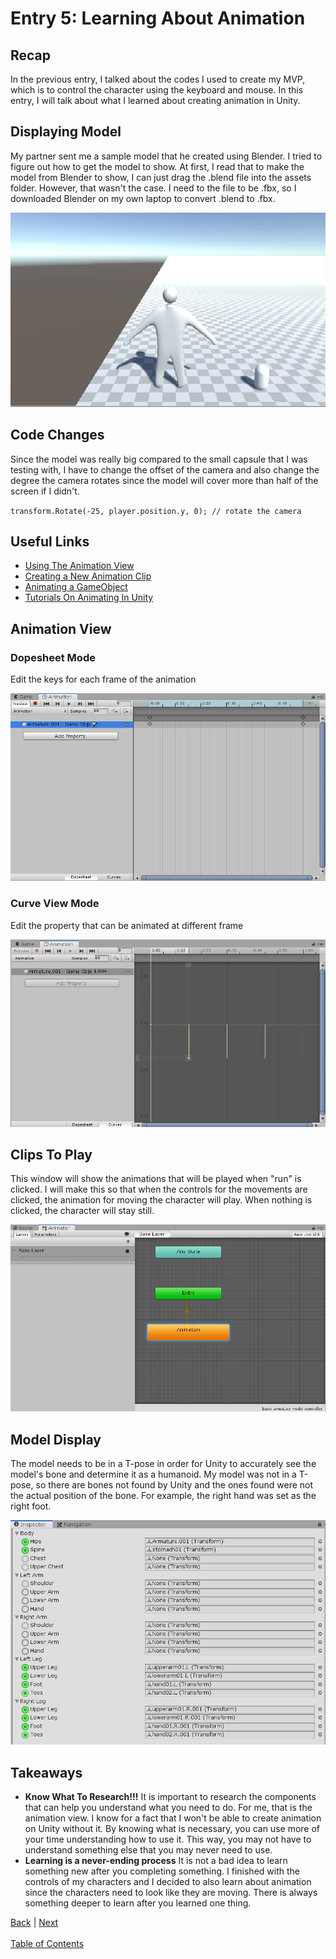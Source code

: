 # Entry 5: Learning About Animation

## Recap
In the previous entry, I talked about the codes I used to create my MVP, which is to control the character using the keyboard and mouse. In this entry, I will talk about what I learned about creating animation in Unity.

## Displaying Model
My partner sent me a sample model that he created using Blender. I tried to figure out how to get the model to show. At first, I read that to make the model from Blender to show, I can just drag the .blend file into the assets folder. However, that wasn't the case. I need to the file to be .fbx, so I downloaded Blender on my own laptop to convert .blend to .fbx.

![alt text](https://github.com/dive0/c-sharp-unity-independent-study/blob/master/images/sample_model.png)

## Code Changes
Since the model was really big compared to the small capsule that I was testing with, I have to change the offset of the camera and also change the degree the camera rotates since the model will cover more than half of the screen if I didn't.

`transform.Rotate(-25, player.position.y, 0); // rotate the camera`

## Useful Links
* [Using The Animation View](https://docs.unity3d.com/Manual/animeditor-UsingAnimationEditor.html)
* [Creating a New Animation Clip](https://docs.unity3d.com/Manual/animeditor-CreatingANewAnimationClip.html)
* [Animating a GameObject](https://docs.unity3d.com/Manual/animeditor-AnimatingAGameObject.html)
* [Tutorials On Animating In Unity](https://unity3d.com/learn/tutorials/s/animation)

## Animation View
### Dopesheet Mode
Edit the keys for each frame of the animation

![alt text](https://github.com/dive0/c-sharp-unity-independent-study/blob/master/images/Dopesheet.png)

### Curve View Mode
Edit the property that can be animated at different frame

![alt text](https://github.com/dive0/c-sharp-unity-independent-study/blob/master/images/curve.png)

## Clips To Play
This window will show the animations that will be played when "run" is clicked. I will make this so that when the controls for the movements are clicked, the animation for moving the character will play. When nothing is clicked, the character will stay still.

![Clips](https://github.com/dive0/c-sharp-unity-independent-study/blob/master/images/clips.png)

## Model Display
The model needs to be in a T-pose in order for Unity to accurately see the model's bone and determine it as a humanoid. My model was not in a T-pose, so there are bones not found by Unity and the ones found were not the actual position of the bone. For example, the right hand was set as the right foot.

![bones](https://github.com/dive0/c-sharp-unity-independent-study/blob/master/images/bones.png)

## Takeaways
* **Know What To Research!!!** It is important to research the components that can help you understand what you need to do. For me, that is the animation view. I know for a fact that I won't be able to create animation on Unity without it. By knowing what is necessary, you can use more of your time understanding how to use it. This way, you may not have to understand something else that you may never need to use.
* **Learning is a never-ending process** It is not a bad idea to learn something new after you completing something. I finished with the controls of my characters and I decided to also learn about animation since the characters need to look like they are moving. There is always something deeper to learn after you learned one thing.

[Back](entry-4.md) | [Next](entry-6.md) <br><br>
[Table of Contents](../README.md)
